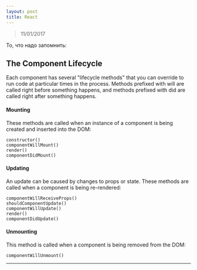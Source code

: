 ```yaml
---
layout: post
title: React
---
```

> 11/01/2017

То, что надо запомнить:

<h2 class="post__small-heading">The Component Lifecycle</h2>

Each component has several "lifecycle methods" that you can override
to run code at particular times in the process. Methods prefixed with
will are called right before something happens, and methods
prefixed with did are called right after something happens.

#### Mounting

These methods are called when an instance of a component is being created and inserted into the DOM:


    constructor()
    componentWillMount()
    render()
    componentDidMount()


#### Updating

An update can be caused by changes to props or state. These methods are called when a component is being re-rendered:

    componentWillReceiveProps()
    shouldComponentUpdate()
    componentWillUpdate()
    render()
    componentDidUpdate()

#### Unmounting

This method is called when a component is being removed from the DOM:

    componentWillUnmount()



---
